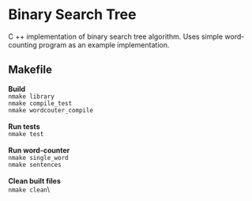 # Binary Search Tree
C ++ implementation of binary search tree algorithm. Uses simple word-counting program as an example implementation. 
## Makefile
 **Build**\
`nmake library`\
`nmake compile_test`\
`nmake wordcouter_compile`\
\
**Run tests**\
`nmake test`\
\
**Run word-counter**\
`nmake single_word`\
`nmake sentences`\
\
**Clean built files**\
`nmake clean`\
